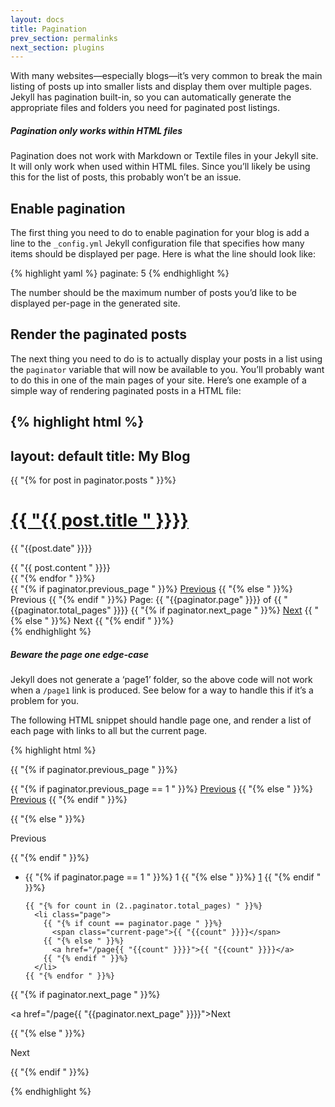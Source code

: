 ```yaml
---
layout: docs
title: Pagination
prev_section: permalinks
next_section: plugins
---
```


With many websites—especially blogs—it’s very common to break the main listing of posts up into smaller lists and display them over multiple pages. Jekyll has pagination built-in, so you can automatically generate the appropriate files and folders you need for paginated post listings.

<div class="note info">
  <h5>Pagination only works within HTML files</h5>
  <p>Pagination does not work with Markdown or Textile files in your Jekyll site. It will only work when used within HTML files. Since you’ll likely be using this for the list of posts, this probably won’t be an issue.</p>
</div>

## Enable pagination

The first thing you need to do to enable pagination for your blog is add a line to the `_config.yml` Jekyll configuration file that specifies how many items should be displayed per page. Here is what the line should look like:

{% highlight yaml %}
paginate: 5
{% endhighlight %}

The number should be the maximum number of posts you’d like to be displayed per-page in the generated site.

## Render the paginated posts

The next thing you need to do is to actually display your posts in a list using the `paginator` variable that will now be available to you. You’ll probably want to do this in one of the main pages of your site. Here’s one example of a simple way of rendering paginated posts in a HTML file:

{% highlight html %}
---
layout: default
title: My Blog
---

<!-- This loops through the paginated posts -->
{{ "{% for post in paginator.posts " }}%}
  <h1><a href="{{ "{{ post.url " }}}}">{{ "{{ post.title " }}}}</a></h1>
  <p class="author">
    <span class="date">{{ "{{post.date" }}}}</span>
  </p>
  <div class="content">
    {{ "{{ post.content " }}}}
  </div>
{{ "{% endfor " }}%}

<!-- Pagination links -->
<div class="pagination">
  {{ "{% if paginator.previous_page " }}%}
    <a href="/page{{ "{{paginator.previous_page" }}}}" class="previous">Previous</a>
  {{ "{% else " }}%}
    <span class="previous">Previous</span>
  {{ "{% endif " }}%}
  <span class="page_number ">Page: {{ "{{paginator.page" }}}} of {{ "{{paginator.total_pages" }}}}</span>
  {{ "{% if paginator.next_page " }}%}
    <a href="/page{{ "{{paginator.next_page" }}}}" class="next ">Next</a>
  {{ "{% else " }}%}
    <span class="next ">Next</span>
  {{ "{% endif " }}%}
</div>
{% endhighlight %}

<div class="note warning">
  <h5>Beware the page one edge-case</h5>
  <p>Jekyll does not generate a ‘page1’ folder, so the above code will not work when a <code>/page1</code> link is produced. See below for a way to handle this if it’s a problem for you.</p>
</div>

The following HTML snippet should handle page one, and render a list of each page with links to all but the current page.

{% highlight html %}
<div id="post-pagination" class="pagination">
  {{ "{% if paginator.previous_page " }}%}
    <p class="previous">
      {{ "{% if paginator.previous_page == 1 " }}%}
        <a href="/">Previous</a>
      {{ "{% else " }}%}
        <a href="/page{{ "{{paginator.previous_page" }}}}">Previous</a>
      {{ "{% endif " }}%}
    </p>
  {{ "{% else " }}%}
    <p class="previous disabled">
      <span>Previous</span>
    </p>
  {{ "{% endif " }}%}

  <ul class="pages">
    <li class="page">
      {{ "{% if paginator.page == 1 " }}%}
        <span class="current-page">1</span>
      {{ "{% else " }}%}
        <a href="/">1</a>
      {{ "{% endif " }}%}
    </li>

    {{ "{% for count in (2..paginator.total_pages) " }}%}
      <li class="page">
        {{ "{% if count == paginator.page " }}%}
          <span class="current-page">{{ "{{count" }}}}</span>
        {{ "{% else " }}%}
          <a href="/page{{ "{{count" }}}}">{{ "{{count" }}}}</a>
        {{ "{% endif " }}%}
      </li>
    {{ "{% endfor " }}%}
  </ul>

  {{ "{% if paginator.next_page " }}%}
    <p class="next">
      <a href="/page{{ "{{paginator.next_page" }}}}">Next</a>
    </p>
  {{ "{% else " }}%}
    <p class="next disabled">
      <span>Next</span>
    </p>
  {{ "{% endif " }}%}

</div>
{% endhighlight %}
